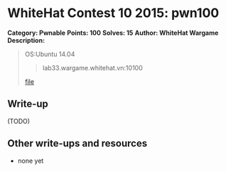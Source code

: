 # WhiteHat Contest 10 2015: pwn100

**Category: Pwnable**
**Points: 100**
**Solves: 15**
**Author: WhiteHat Wargame**
**Description:**

> OS:Ubuntu 14.04
>
>> lab33.wargame.whitehat.vn:10100
>
> [file](pwn100_3321681ef8000c50e11202aed9437f6c.zip)

## Write-up

(TODO)

## Other write-ups and resources

* none yet
